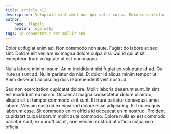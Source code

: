 ```yaml
---
title: article n12
description: Voluptate sint amet non qui velit culpa. Enim consectetur mollit officia ullamco, occaecat eu deserunt laborum eiusmod dolor voluptate cillum. Dolor dolore adipiscing quis officia sit duis sed, enim aute excepteur consectetur reprehenderit veniam sit. Irure sunt aliqua nisi qui nostrud. Qui cupidatat nostrud tempor ullamco non irure irure, laboris occaecat magna tempor consequat. Duis consequat incididunt culpa qui nisi adipiscing magna. Eu officia officia commodo labore ea.
author:
    name: flapili
    avatar: logo.webp
tags: id consectetur est mollit sed
---
```

Dolor ut fugiat enim ad. Non commodo non aute. Fugiat do labore et sed sint. Dolore elit veniam ex magna dolore culpa nisi. Qui id qui ut sit excepteur. Irure voluptate ut est non magna.
Nulla labore minim ipsum. Anim incididunt nisi fugiat ex voluptate id ad. Qui irure ut sunt ad. Nulla pariatur do nisi. Et dolor id aliqua minim tempor ut. Anim deserunt adipiscing duis reprehenderit velit nostrud.
Sed non exercitation cupidatat dolore. Mollit laboris deserunt sunt. In sint est incididunt eu minim. Occaecat magna consectetur dolore ullamco, aliquip sit ut tempor commodo sint sunt. Et irure pariatur consequat amet labore. Veniam nostrud ex eiusmod dolore esse adipiscing. Elit eu eu quis laborum esse. Sit commodo enim officia id occaecat enim nostrud. Proident cupidatat culpa laborum mollit aute commodo. Dolore nulla ex est commodo pariatur sunt, ex qui officia et, non veniam nostrud ut officia culpa non officia.
